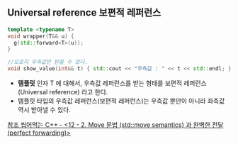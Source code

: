 ## Universal reference 보편적 레퍼런스   
```cpp
template <typename T>
void wrapper(T&& u) {
  g(std::forward<T>(u));
}

//오로지 우측값만 받을 수 있다.
void show_value(int&& t) { std::cout << "우측값 : " << t << std::endl; }
```
*  __템플릿__ 인자 T 에 대해서, 우측값 레퍼런스를 받는 형태를 보편적 레퍼런스(Universal reference) 라고 한다.
*  템플릿 타입의 우측값 레퍼런스(보편적 레퍼런스)는 우측값 뿐만이 아니라 좌측값 역시 받아낼 수 있다.

[참조 씹어먹는 C\+\+ - \<12 - 2. Move 문법 (std\:\:move semantics) 과 완벽한 전달 (perfect forwarding)\>](https://modoocode.com/228)
